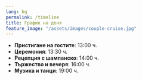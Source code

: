 ```yaml
---
lang: bg
permalink: /timeline
title: График на деня
feature_image: "/assets/images/couple-cruise.jpg"
---
```


* **Пристигане на гостите**: 13:00 ч.
* **Церемония**: 13:30 ч.
* **Рецепция с шампанско**: 14:00 ч.
* **Тържество и вечеря**: 16:00 ч.
* **Музика и танци**: 19:00 ч.
<!--- * **Carriages**: 00:30 ч. --->